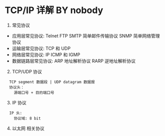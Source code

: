 # TCP/IP 详解 BY nobody

1. 常见协议

* 应用层常见协议: Telnet FTP SMTP 简单邮件传输协议 SNMP 简单网络管理协议
* 运输层常见协议: TCP 和 UDP
* 网络层常见协议: IP ICMP 和 IGMP
* 数据链路层常见协议: ARP 地址解析协议 RARP 逆地址解析协议

2. TCP/UDP 协议
```
  TCP segment 数据段 | UDP datagram 数据报
  协议头：
    源端口号 + 目的端口号
```

3. IP 协议
```
  IP 头:
    协议域: 8 bit
```

4. 以太网 相关协议
```

```